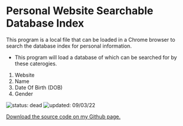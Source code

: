 # Personal Website Searchable Database Index
This program is a local file that can be loaded in a Chrome browser to search the database index for personal information.

- This program will load a database of which can be searched for by these caterogies.
1. Website
2. Name
3. Date Of Birth (DOB)
4. Gender


![status: dead](https://img.shields.io/badge/status-dead-red) ![updated: 09/03/22](https://img.shields.io/badge/updated-3/10/20-yellow)

<a href = "https://github.com/NorthernL1ghts/Searchable-Database-Index">Download the source code on my Github page.</a>

